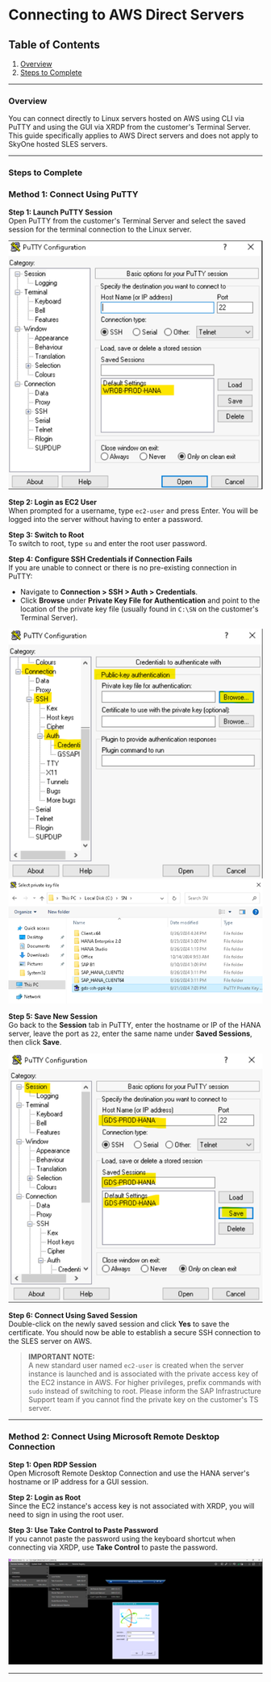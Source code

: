 # Connecting to AWS Direct Servers

## Table of Contents

1. [Overview](#overview)  
2. [Steps to Complete](#steps-to-complete)  

---

### Overview

You can connect directly to Linux servers hosted on AWS using CLI via PuTTY and using the GUI via XRDP from the customer's Terminal Server. This guide specifically applies to AWS Direct servers and does not apply to SkyOne hosted SLES servers.

---

### Steps to Complete

### Method 1: Connect Using PuTTY

**Step 1: Launch PuTTY Session**  
Open PuTTY from the customer's Terminal Server and select the saved session for the terminal connection to the Linux server.

![putty_launch_session](https://github.com/JThomas404/SAP-HANA-Professional-Portfolio/blob/main/images/putty_launch_session.png)

**Step 2: Login as EC2 User**  
When prompted for a username, type `ec2-user` and press Enter. You will be logged into the server without having to enter a password.

**Step 3: Switch to Root**  
To switch to root, type `su` and enter the root user password.

**Step 4: Configure SSH Credentials if Connection Fails**  
If you are unable to connect or there is no pre-existing connection in PuTTY:

- Navigate to **Connection > SSH > Auth > Credentials**.
- Click **Browse** under **Private Key File for Authentication** and point to the location of the private key file (usually found in `C:\SN` on the customer's Terminal Server).

![putty_auth_settings](https://github.com/JThomas404/SAP-HANA-Professional-Portfolio/blob/main/images/putty_auth_settings.png)  
![putty_browse_keyfile](https://github.com/JThomas404/SAP-HANA-Professional-Portfolio/blob/main/images/putty_browse_keyfile.png)

**Step 5: Save New Session**  
Go back to the **Session** tab in PuTTY, enter the hostname or IP of the HANA server, leave the port as `22`, enter the same name under **Saved Sessions**, then click **Save**.

![putty_save_session](https://github.com/JThomas404/SAP-HANA-Professional-Portfolio/blob/main/images/putty_save_session.png)

**Step 6: Connect Using Saved Session**  
Double-click on the newly saved session and click **Yes** to save the certificate. You should now be able to establish a secure SSH connection to the SLES server on AWS.

> **IMPORTANT NOTE:**  
> A new standard user named `ec2-user` is created when the server instance is launched and is associated with the private access key of the EC2 instance in AWS. For higher privileges, prefix commands with `sudo` instead of switching to root. Please inform the SAP Infrastructure Support team if you cannot find the private key on the customer's TS server.

---

### Method 2: Connect Using Microsoft Remote Desktop Connection

**Step 1: Open RDP Session**  
Open Microsoft Remote Desktop Connection and use the HANA server's hostname or IP address for a GUI session.

**Step 2: Login as Root**  
Since the EC2 instance's access key is not associated with XRDP, you will need to sign in using the root user.

**Step 3: Use Take Control to Paste Password**  
If you cannot paste the password using the keyboard shortcut when connecting via XRDP, use **Take Control** to paste the password.

![xrdp_gui_connection](https://github.com/JThomas404/SAP-HANA-Professional-Portfolio/blob/main/images/xrdp_gui_connection.png)

---